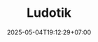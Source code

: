 ---
weight: 10
title: "Ludotik"
description: "Permainan Ludo Bangun Datar untuk pembelajaran geometri interaktif"
icon: "casino"
date: "2025-05-04T19:12:29+07:00"
lastmod: "2025-05-04T19:12:29+07:00"
draft: false
toc: true
---